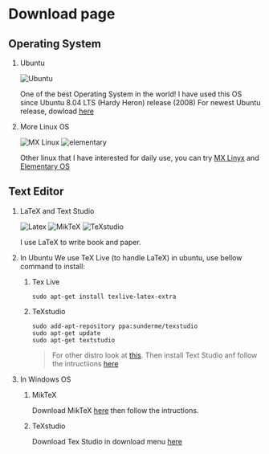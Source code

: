 # Download page
## Operating System
1. Ubuntu

   ![Ubuntu](https://assets.ubuntu.com/v1/ad9a02ac-ubuntu-orange.gif)

   One of the best Operating System in the world! I have used this OS since Ubuntu 8.04 LTS (Hardy Heron) release (2008)
   For newest Ubuntu release, dowload [here](https://ubuntu.com/download/desktop)
   
2. More Linux OS

   ![MX Linux](https://mxlinux.org/wp-content/uploads/2019/01/mxfcelogo-rounded.png)
   ![elementary](https://elementary.io/images/icons/places/128/distributor-logo.svg)

   Other linux that I have interested for daily use, you can try [MX Linyx](https://mxlinux.org) and [Elementary OS](https://elementary.io/)

## Text Editor 
1. LaTeX and Text Studio

   ![Latex](https://www.latex-project.org/img/latex-project-logo.svg)
   ![MikTeX](https://miktex.org/images/header.png)
   ![TeXstudio](https://www.texstudio.org/images/texstudio128x128.png)

   I use LaTeX to write book and paper.

2. In Ubuntu
   We use TeX Live (to handle LaTeX) in ubuntu, use bellow command to install:
   1. Tex Live

      `sudo apt-get install texlive-latex-extra`

   2. TeXstudio

      ```
      sudo add-apt-repository ppa:sunderme/texstudio
      sudo apt-get update
      sudo apt-get textstudio
      ```

      > For other distro look at [this](https://www.tug.org/texlive/).
      > Then install Text Studio anf follow the intructiions [here](https://www.texstudio.org/)

3. In Windows OS
   1. MikTeX

      Download MikTeX [here](https://miktex.org/) then follow the intructions.

   2. TeXstudio

      Download Tex Studio in download menu [here](https://www.texstudio.org/)
